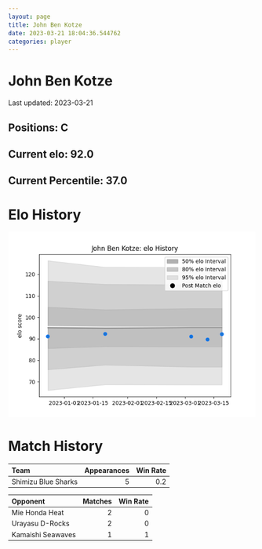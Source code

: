 ```yaml
---  
layout: page  
title: John Ben Kotze  
date: 2023-03-21 18:04:36.544762  
categories: player  
---
```

# John Ben Kotze


Last updated: 2023-03-21
## Positions: C

## Current elo: 92.0

## Current Percentile: 37.0

# Elo History


![elo history](history_JohnBenKotze.png)
# Match History


| Team                |   Appearances |   Win Rate |
|:--------------------|--------------:|-----------:|
| Shimizu Blue Sharks |             5 |        0.2 |

| Opponent          |   Matches |   Win Rate |
|:------------------|----------:|-----------:|
| Mie Honda Heat    |         2 |          0 |
| Urayasu D-Rocks   |         2 |          0 |
| Kamaishi Seawaves |         1 |          1 |